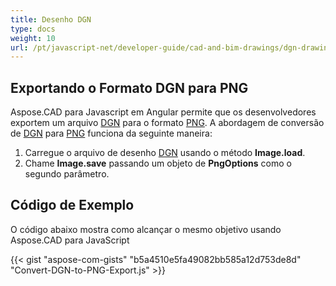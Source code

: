 ```yaml
---
title: Desenho DGN
type: docs
weight: 10
url: /pt/javascript-net/developer-guide/cad-and-bim-drawings/dgn-drawing/
---
```


## **Exportando o Formato DGN para PNG**

Aspose.CAD para Javascript em Angular permite que os desenvolvedores exportem um arquivo [DGN](https://docs.fileformat.com/cad/dgn/) para o formato [PNG](https://docs.fileformat.com/image/png/).
A abordagem de conversão de [DGN](https://docs.fileformat.com/cad/dgn/) para [PNG](https://docs.fileformat.com/image/png/) funciona da seguinte maneira:

1. Carregue o arquivo de desenho [DGN](https://docs.fileformat.com/cad/dgn/) usando o método **Image.load**.
1. Chame **Image.save** passando um objeto de **PngOptions** como o segundo parâmetro.

## Código de Exemplo

O código abaixo mostra como alcançar o mesmo objetivo usando Aspose.CAD para JavaScript

{{< gist "aspose-com-gists" "b5a4510e5fa49082bb585a12d753de8d" "Convert-DGN-to-PNG-Export.js" >}}
